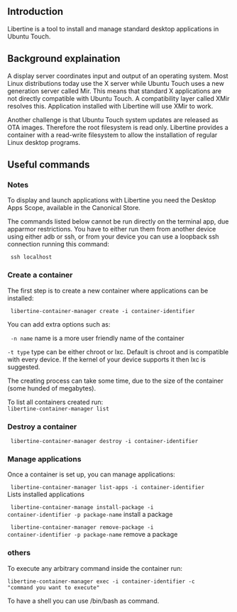 ## Introduction

Libertine is a tool to install and manage standard desktop applications in Ubuntu Touch.

## Background explaination

A display server coordinates input and output of an operating system. Most Linux distributions today use the X server while Ubuntu Touch uses a new generation server called Mir. This means that standard X applications are not directly compatible with Ubuntu Touch. A compatibility layer called XMir resolves this. Application installed with Libertine will use XMir to work. 

Another challenge is that Ubuntu Touch system updates are released as OTA images. Therefore the root filesystem is read only. Libertine provides a container with a read-write filesystem to allow the installation of regular Linux desktop programs.

## Useful commands

### Notes

To display and launch applications with Libertine you need the Desktop Apps Scope, available in the Canonical Store.

The commands listed below cannot be run directly on the terminal app, due apparmor restrictions. You have to either run them from another device using either adb or ssh, or from your device you can use a loopback ssh connection running this command:

<code> ssh localhost </code>

### Create a container

The first step is to create a new container where applications can be installed:

<code> libertine-container-manager create -i container-identifier </code>

You can add extra options such as:

<code> -n name</code> name is a more user friendly name of the container

<code>-t type</code> type can be either chroot or lxc. Default is chroot and is compatible with every device. If the kernel of your device supports it then lxc is suggested.

The creating process can take some time, due to the size of the container (some hunded of megabytes).

To list all containers created run:
<code> libertine-container-manager list </code>

### Destroy a container
<code> libertine-container-manager destroy -i container-identifier </code>

### Manage applications

Once a container is set up, you can manage applications:

<code> libertine-container-manager list-apps -i container-identifier </code>Lists installed applications

<code> libertine-container-manage install-package -i container-identifier -p package-name</code> install a package

<code> libertine-container-manager remove-package -i container-identifier -p package-name</code> remove a package

### others

To execute any arbitrary command inside the container run:

<code>libertine-container-manager exec -i container-identifier -c "command you want to execute" </code>

To have a shell you can use /bin/bash as command.